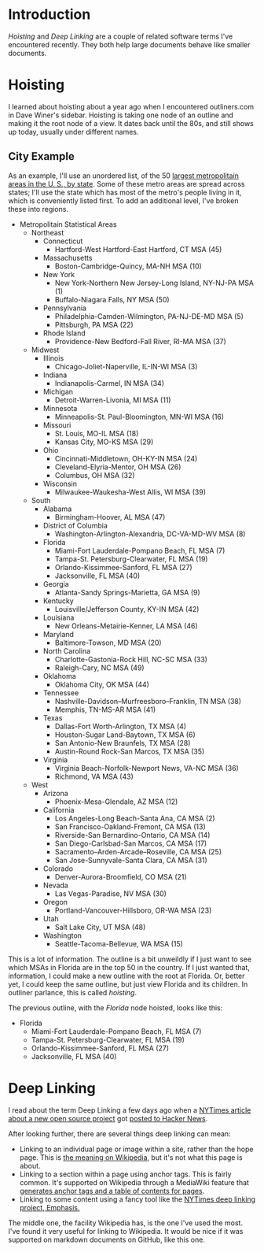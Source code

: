 # Introduction

*Hoisting* and *Deep Linking* are a couple of related software terms I've
encountered recently. They both help large documents behave like smaller
documents.

# Hoisting

I learned about hoisting about a year ago when I encountered outliners.com in
Dave Winer's sidebar. Hoisting is taking one node of an outline and making it
the root node of a view. It dates back until the 80s, and still shows up
today, usually under different names.

## City Example

As an example, I'll use an unordered list, of the 50
[largest metropolitain areas in the U. S., by state](http://en.wikipedia.org/wiki/Table_of_United_States_Metropolitan_Statistical_Areas).
Some of these metro areas are spread across states; I'll use the state which
has most of the metro's people living in it, which is conveniently listed
first. To add an additional level, I've broken these into regions.

*   Metropolitain Statistical Areas
    *   Northeast
        *   Connecticut
            *   Hartford-West Hartford-East Hartford, CT MSA (45)
        *   Massachusetts
            *   Boston-Cambridge-Quincy, MA-NH MSA (10)
        *   New York
            *   New York-Northern New Jersey-Long Island, NY-NJ-PA MSA (1)
            *   Buffalo-Niagara Falls, NY MSA (50)
        *   Pennsylvania
            *   Philadelphia-Camden-Wilmington, PA-NJ-DE-MD MSA (5)
            *   Pittsburgh, PA MSA (22)
        *   Rhode Island
            *   Providence-New Bedford-Fall River, RI-MA MSA (37)
    *   Midwest
        *   Illinois
            *   Chicago-Joliet-Naperville, IL-IN-WI MSA (3)
        *   Indiana
            *   Indianapolis-Carmel, IN MSA (34)
        *   Michigan
            *   Detroit-Warren-Livonia, MI MSA (11)
        *   Minnesota
            *   Minneapolis-St. Paul-Bloomington, MN-WI MSA (16)
        *   Missouri
            *   St. Louis, MO-IL MSA (18)
            *   Kansas City, MO-KS MSA (29)
        *   Ohio
            *   Cincinnati-Middletown, OH-KY-IN MSA (24)
            *   Cleveland-Elyria-Mentor, OH MSA (26)
            *   Columbus, OH MSA (32)
        *   Wisconsin
            *   Milwaukee-Waukesha-West Allis, WI MSA (39)
    *   South
        *   Alabama
            *   Birmingham-Hoover, AL MSA (47)
        *   District of Columbia
            *   Washington-Arlington-Alexandria, DC-VA-MD-WV MSA (8)
        *   Florida
            *   Miami-Fort Lauderdale-Pompano Beach, FL MSA (7)
            *   Tampa-St. Petersburg-Clearwater, FL MSA (19)
            *   Orlando-Kissimmee-Sanford, FL MSA (27)
            *   Jacksonville, FL MSA (40)
        *   Georgia
            *   Atlanta-Sandy Springs-Marietta, GA MSA (9)
        *   Kentucky
            *   Louisville/Jefferson County, KY-IN MSA (42)
        *   Louisiana
            *   New Orleans-Metairie-Kenner, LA MSA (46)
        *   Maryland
            *   Baltimore-Towson, MD MSA (20)
        *   North Carolina
            *   Charlotte-Gastonia-Rock Hill, NC-SC MSA (33)
            *   Raleigh-Cary, NC MSA (49)
        *   Oklahoma
            *   Oklahoma City, OK MSA (44)
        *   Tennessee
            *   Nashville-Davidson–Murfreesboro–Franklin, TN MSA (38)
            *   Memphis, TN-MS-AR MSA (41)
        *   Texas
            *   Dallas-Fort Worth-Arlington, TX MSA (4)
            *   Houston-Sugar Land-Baytown, TX MSA (6)
            *   San Antonio-New Braunfels, TX MSA (28)
            *   Austin-Round Rock-San Marcos, TX MSA (35)
        *   Virginia
            *   Virginia Beach-Norfolk-Newport News, VA-NC MSA (36)
            *   Richmond, VA MSA (43)
    *   West
        *   Arizona
            *   Phoenix-Mesa-Glendale, AZ MSA (12)
        *   California
            *   Los Angeles-Long Beach-Santa Ana, CA MSA (2)
            *   San Francisco-Oakland-Fremont, CA MSA (13)
            *   Riverside-San Bernardino-Ontario, CA MSA (14)
            *   San Diego-Carlsbad-San Marcos, CA MSA (17)
            *   Sacramento–Arden-Arcade–Roseville, CA MSA (25)
            *   San Jose-Sunnyvale-Santa Clara, CA MSA (31)
        *   Colorado
            *   Denver-Aurora-Broomfield, CO MSA (21)
        *   Nevada
            *   Las Vegas-Paradise, NV MSA (30)
        *   Oregon
            *   Portland-Vancouver-Hillsboro, OR-WA MSA (23)
        *   Utah
            *   Salt Lake City, UT MSA (48)
        *   Washington
            *   Seattle-Tacoma-Bellevue, WA MSA (15)

This is a lot of information. The outline is a bit unweildly if I just
want to see which MSAs in Florida are in the top 50 in the country. If I
just wanted that, information, I could make a new outline with the root
at Florida. Or, better yet, I could keep the same outline, but just
view Florida and its children. In outliner parlance, this is called
*hoisting*.

The previous outline, with the *Florida* node hoisted, looks like this:

*   Florida
    *   Miami-Fort Lauderdale-Pompano Beach, FL MSA (7)
    *   Tampa-St. Petersburg-Clearwater, FL MSA (19)
    *   Orlando-Kissimmee-Sanford, FL MSA (27)
    *   Jacksonville, FL MSA (40)

# Deep Linking

I read about the term Deep Linking a few days ago when a 
[NYTimes article about a new open source project](http://open.blogs.nytimes.com/2011/01/11/emphasis-update-and-source/#h[WtEIyw,2]) got 
[posted to Hacker News](http://news.ycombinator.com/item?id=2093820).

After looking further, there are several things deep linking can mean:

*   Linking to an individual page or image within a site, rather than
    the hope page. This is [the meaning on Wikipedia](http://en.wikipedia.org/wiki/Deep_linking),
    but it's not what this page is about.
*   Linking to a section within a page using anchor tags. This is fairly
    common. It's supported on Wikipedia through a MediaWiki feature that
    [generates anchor tags and a table of contents for pages](http://en.wikibooks.org/wiki/MediaWiki_User_Guide/Sections_and_Headings#Headings_not_in_TOC).
*   Linking to some content using a fancy tool like the [NYTimes deep linking
    project, Emphasis.](https://github.com/NYTimes/Emphasis)

The middle one, the facility Wikipedia has, is the one I've used the
most. I've found it very useful for linking to Wikipedia. It would
be nice if it was supported on markdown documents on GitHub, like this
one.

